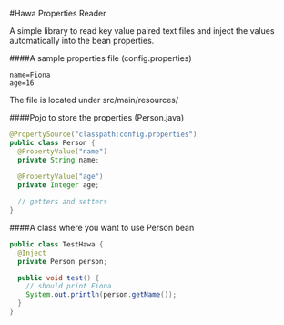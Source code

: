 #Hawa Properties Reader

A simple library to read key value paired text files and inject the values automatically into the bean properties.

####A sample properties file (config.properties)

```
name=Fiona
age=16
```

The file is located under src/main/resources/

####Pojo to store the properties (Person.java)

```java
@PropertySource("classpath:config.properties")
public class Person {
  @PropertyValue("name")
  private String name;
  
  @PropertyValue("age")
  private Integer age;

  // getters and setters
}
```

####A class where you want to use Person bean

```java
public class TestHawa {
  @Inject
  private Person person;

  public void test() {
    // should print Fiona
    System.out.println(person.getName());
  }
}
```